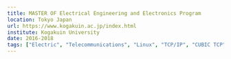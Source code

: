 ```yaml
---
title: MASTER OF Electrical Engineering and Electronics Program
location: Tokyo Japan
url: https://www.kogakuin.ac.jp/index.html
institute: Kogakuin University
date: 2016-2018
tags: ["Electric", "Telecommunications", "Linux", "TCP/IP", "CUBIC TCP", "Compound TCP", "Codel", "Queue Management", "Kernel Compile", "4G/5G", "Android", "TCP BBR", "VPN"]
---
```

